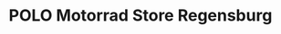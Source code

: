 ---
title: "POLO Motorrad Store Regensburg"
url: /regensburg/polo-motorrad-store-regensburg/
shop: Motorrad
---